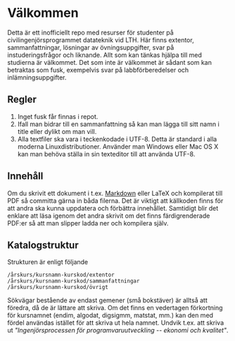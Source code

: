 Välkommen
=========

Detta är ett inofficiellt repo med resurser för studenter på
civilingenjörsprogrammet datateknik vid LTH. Här finns extentor,
sammanfattningar, lösningar av övningsuppgifter, svar på instuderingsfrågor och
liknande. Allt som kan tänkas hjälpa till med studierna är välkommet. Det som
inte är välkommet är sådant som kan betraktas som fusk, exempelvis svar på
labbförberedelser och inlämningsuppgifter.

Regler
------

 1. Inget fusk får finnas i repot.
 2. Ifall man bidrar till en sammanfattning så kan man lägga till sitt namn i
    title eller dylikt om man vill.
 3. Alla textfiler ska vara i teckenkodade i UTF-8. Detta är standard i alla
    moderna Linuxdistributioner. Använder man Windows eller Mac OS X kan man
    behöva ställa in sin texteditor till att använda UTF-8.

Innehåll
--------

Om du skrivit ett dokument i t.ex. [Markdown][wp-markdown] eller LaTeX och
kompilerat till PDF så committa gärna in båda filerna. Det är viktigt att
källkoden finns för att andra ska kunna uppdatera och förbättra innehållet.
Samtidigt blir det enklare att läsa igenom det andra skrivit om det finns
färdigrenderade PDF:er så att man slipper ladda ner och kompilera själv.

[wp-markdown]: https://en.wikipedia.org/wiki/Markdown "Markdown - Wikipedia, the
free encyclopedia"

Katalogstruktur
---------------

Strukturen är enligt följande

 ```
 /årskurs/kursnamn-kurskod/extentor
 /årskurs/kursnamn-kurskod/sammanfattningar
 /årskurs/kursnamn-kurskod/övrigt
 ```

Sökvägar bestående av endast gemener (små bokstäver) är alltså att föredra, då
de är lättare att skriva. Om det finns en vedertagen förkortning för kursnamnet
(endim, algodat, digsigmm, matstat, mm.) kan den med fördel användas istället
för att skriva ut hela namnet. Undvik t.ex. att skriva ut *"Ingenjörsprocessen
för programvaruutveckling -- ekonomi och kvalitet"*.
